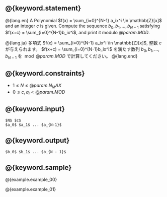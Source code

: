 ## @{keyword.statement}

@{lang.en}
A Polynomial $f(x) = \sum_{i=0}^{N-1} a_ix^i \in \mathbb{Z}[x]$ and an integer $c$ is given.
Compute the sequence $b_0, b_1, \ldots, b_{N-1}$ satisfying $f(x+c) = \sum_{i=0}^{N-1}b_ix^i$, and print it modulo $@{param.MOD}$.

@{lang.ja}
多項式 $f(x) = \sum_{i=0}^{N-1} a_ix^i \in \mathbb{Z}[x]$, 整数 $c$ が与えられます。
$f(x+c) = \sum_{i=0}^{N-1}b_ix^i$ を満たす数列 $b_0, b_1, \ldots, b_{N-1}$ を $\bmod @{param.MOD}$ で計算してください。
@{lang.end}

## @{keyword.constraints}

- $1 \leq N \leq @{param.N_MAX}$
- $0 \leq c, a_i < @{param.MOD}$

## @{keyword.input}

```
$N$ $c$
$a_0$ $a_1$ ... $a_{N-1}$
```

## @{keyword.output}

```
$b_0$ $b_1$ ... $b_{N - 1}$
```

## @{keyword.sample}

@{example.example_00}

@{example.example_01}
